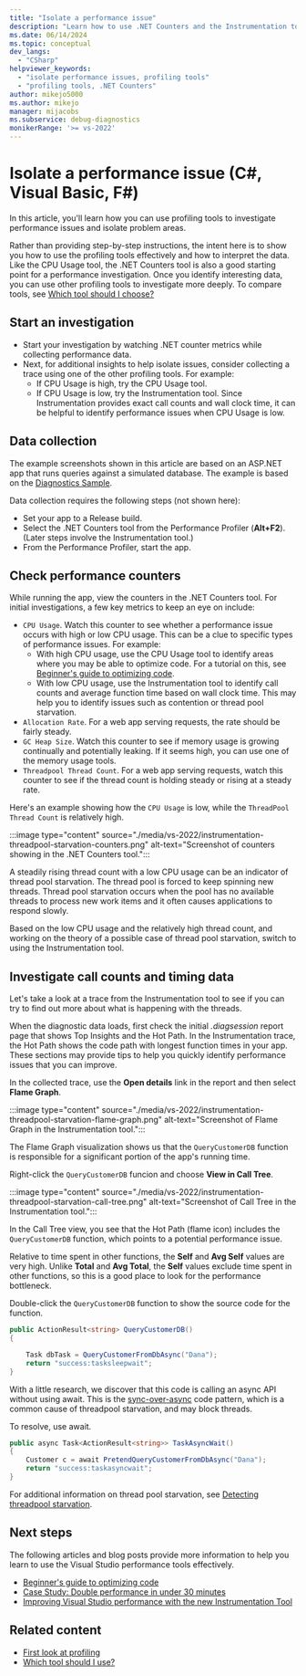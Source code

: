 ```yaml
---
title: "Isolate a performance issue"
description: "Learn how to use .NET Counters and the Instrumentation tools to identify, isolate, and resolve performance issues."
ms.date: 06/14/2024
ms.topic: conceptual
dev_langs:
  - "CSharp"
helpviewer_keywords:
  - "isolate performance issues, profiling tools"
  - "profiling tools, .NET Counters"
author: mikejo5000
ms.author: mikejo
manager: mijacobs
ms.subservice: debug-diagnostics
monikerRange: '>= vs-2022'
---
```


# Isolate a performance issue (C#, Visual Basic, F#)

In this article, you'll learn how you can use profiling tools to investigate performance issues and isolate problem areas. 

Rather than providing step-by-step instructions, the intent here is to show you how to use the profiling tools effectively and how to interpret the data. Like the CPU Usage tool, the .NET Counters tool is also a good starting point for a performance investigation. Once you identify interesting data, you can use other profiling tools to investigate more deeply. To compare tools, see [Which tool should I choose?](../profiling/choose-performance-tool.md)

## Start an investigation

- Start your investigation by watching .NET counter metrics while collecting performance data.
- Next, for additional insights to help isolate issues, consider collecting a trace using one of the other profiling tools. For example:
  - If CPU Usage is high, try the CPU Usage tool.
  - If CPU Usage is low, try the Instrumentation tool. Since Instrumentation provides exact call counts and wall clock time, it can be helpful to identify performance issues when CPU Usage is low.

## Data collection

The example screenshots shown in this article are based on an ASP.NET app that runs queries against a simulated database. The example is based on the [Diagnostics Sample](/dotnet/core/diagnostics/debug-threadpool-starvation).

Data collection requires the following steps (not shown here):

- Set your app to a Release build.
- Select the .NET Counters tool from the Performance Profiler (**Alt+F2**). (Later steps involve the Instrumentation tool.)
- From the Performance Profiler, start the app.

## Check performance counters

While running the app, view the counters in the .NET Counters tool. For initial investigations, a few key metrics to keep an eye on include:

- `CPU Usage`. Watch this counter to see whether a performance issue occurs with high or low CPU usage. This can be a clue to specific types of performance issues. For example:
  - With high CPU usage, use the CPU Usage tool to identify areas where you may be able to optimize code. For a tutorial on this, see [Beginner's guide to optimizing code](../profiling/optimize-code-using-profiling-tools.md).
  - With low CPU usage, use the Instrumentation tool to identify call counts and average function time based on wall clock time. This may help you to identify issues such as contention or thread pool starvation.
- `Allocation Rate`. For a web app serving requests, the rate should be fairly steady.
- `GC Heap Size`. Watch this counter to see if memory usage is growing continually and potentially leaking. If it seems high, you can use one of the memory usage tools.
- `Threadpool Thread Count`. For a web app serving requests, watch this counter to see if the thread count is holding steady or rising at a steady rate.

Here's an example showing how the `CPU Usage` is low, while the `ThreadPool Thread Count` is relatively high.

:::image type="content" source="./media/vs-2022/instrumentation-threadpool-starvation-counters.png" alt-text="Screenshot of counters showing in the .NET Counters tool.":::

A steadily rising thread count with a low CPU usage can be an indicator of thread pool starvation. The thread pool is forced to keep spinning new threads. Thread pool starvation occurs when the pool has no available threads to process new work items and it often causes applications to respond slowly. 

Based on the low CPU usage and the relatively high thread count, and working on the theory of a possible case of thread pool starvation, switch to using the Instrumentation tool.

## Investigate call counts and timing data

Let's take a look at a trace from the Instrumentation tool to see if you can try to find out more about what is happening with the threads.

When the diagnostic data loads, first check the initial *.diagsession* report page that shows Top Insights and the Hot Path. In the Instrumentation trace, the Hot Path shows the code path with longest function times in your app. These sections may provide tips to help you quickly identify performance issues that you can improve.

In the collected trace, use the **Open details** link in the report and then select **Flame Graph**.

:::image type="content" source="./media/vs-2022/instrumentation-threadpool-starvation-flame-graph.png" alt-text="Screenshot of Flame Graph in the Instrumentation tool.":::

The Flame Graph visualization shows us that the `QueryCustomerDB` function is responsible for a significant portion of the app's running time.

Right-click the `QueryCustomerDB` funcion and choose **View in Call Tree**.

:::image type="content" source="./media/vs-2022/instrumentation-threadpool-starvation-call-tree.png" alt-text="Screenshot of Call Tree in the Instrumentation tool.":::

In the Call Tree view, you see that the Hot Path (flame icon) includes the `QueryCustomerDB` function, which points to a potential performance issue.

Relative to time spent in other functions, the **Self** and **Avg Self** values are very high. Unlike **Total** and **Avg Total**, the **Self** values exclude time spent in other functions, so this is a good place to look for the performance bottleneck.

Double-click the `QueryCustomerDB` function to show the source code for the function. 

```csharp
public ActionResult<string> QueryCustomerDB()
{

    Task dbTask = QueryCustomerFromDbAsync("Dana");
    return "success:tasksleepwait";
}
```

With a little research, we discover that this code is calling an async API without using await. This is the [sync-over-async](https://devblogs.microsoft.com/pfxteam/should-i-expose-synchronous-wrappers-for-asynchronous-methods/) code pattern, which is a common cause of threadpool starvation, and may block threads.

To resolve, use await.

```csharp
public async Task<ActionResult<string>> TaskAsyncWait()
{
    Customer c = await PretendQueryCustomerFromDbAsync("Dana");
    return "success:taskasyncwait";
}
```

For additional information on thread pool starvation, see [Detecting threadpool starvation](/dotnet/core/diagnostics/debug-threadpool-starvation#detecting-threadpool-starvation).

## Next steps

The following articles and blog posts provide more information to help you learn to use the Visual Studio performance tools effectively.

- [Beginner's guide to optimizing code](../profiling/optimize-code-using-profiling-tools.md)
- [Case Study: Double performance in under 30 minutes](https://devblogs.microsoft.com/visualstudio/case-study-double-performance-in-under-30-minutes/)
- [Improving Visual Studio performance with the new Instrumentation Tool](https://devblogs.microsoft.com/visualstudio/improving-visual-studio-performance-with-the-new-instrumentation-tool/)

## Related content

- [First look at profiling](../profiling/choose-performance-tool.md)
- [Which tool should I use?](../profiling/choose-performance-tool.md)
